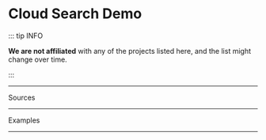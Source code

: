 <script setup lang="ts">
import { onMounted, computed, ref, watch } from "vue";

import { data } from "../../../data/url_cloud.data.js";

import Radio from "../../../components/Radio.vue";
import Tabs from "../../../components/Tabs.vue";
import ButtonGroup from "../../../components/ButtonGroup.vue";
import Markdown from "../../../components/Markdown.vue";

const loaded = ref(false);

onMounted(() => {
  Promise.all([
    import("@getcanary/web/components/canary-root.js"),
    import("@getcanary/web/components/canary-provider-cloud.js"),
    import("@getcanary/web/components/canary-content.js"),
    import("@getcanary/web/components/canary-input.js"),
    import("@getcanary/web/components/canary-search.js"),
    import("@getcanary/web/components/canary-search-results.js"),
    import("@getcanary/web/components/canary-callout-discord.js"),
    import("@getcanary/web/components/canary-ask.js"),
    import("@getcanary/web/components/canary-ask-results.js"),
    import("@getcanary/web/components/canary-mode-breadcrumb.js"),
  ]).then(() => {
    loaded.value = true;
  });
});

const sourceGroups = ["canary", "dspy", "hono"] as const;
const sourceGroup = ref<(typeof sourceGroups)[number]>(sourceGroups[0]);

const sourceNames = computed(() => {
  if (sourceGroup.value === "canary") {
    return ["canary_webpage", "canary_issue"];
  }

  if (sourceGroup.value === "dspy") {
    return ["dspy_webpage", "dspy_issue", "dspy_discussion"];
  }

  if (sourceGroup.value === "hono") {
    return ["hono_webpage", "hono_issue"];
  }

  throw new Error();
});

const tabs = ["UI", "Code"] as const;
const tab = ref(tabs[0]);

watch(sourceGroup, () => {
  tab.value = tabs[0];
});

const globs = computed(() => {
  if (sourceGroup.value === "canary") {
    return JSON.stringify([
      { name: "Docs", pattern: "**/docs/**/*" },
      { name: "Github", pattern: "github.com/**/*" },
    ]);
  }

  if (sourceGroup.value === "dspy") {
    return JSON.stringify([
      { name: "Docs", pattern: "**/docs/**/*" },
      { name: "API", pattern: "**/api/**" },
      { name: "Github", pattern: "**/github.com/**" },
    ]);
  }

  if (sourceGroup.value === "hono") {
    return JSON.stringify([
      { name: "Docs", pattern: "**/docs/**/!(api)/**/*" },
      { name: "API", pattern: "**/docs/api/**" },
      { name: "Github", pattern: "**/github.com/**" },
    ]);
  }
});

const question = ref("");
const questions = ref([]);

watch(sourceGroup, () => {
  if (sourceGroup.value === "canary") {
    question.value = "vite";
    questions.value = [
      "api-base",
      "vitepress supported?",
      "css variable for changing hue?",
    ];
  }

  if (sourceGroup.value === "dspy") {
    question.value = "dspy";
    questions.value = [
      "colbert",
      "filtering in retrieval?",
      "what is mi..ppro?",
      "built-in datasets list"
    ];
  }

    if (sourceGroup.value === "hono") {
    question.value = "hono";
    questions.value = [
      "middleware",
      "can i deploy to cloudflare?",
      "validate Content-Type not supported? not working",
    ];
  }
}, { immediate: true });
</script>

# Cloud Search Demo

::: tip INFO

**We are not affiliated** with any of the projects listed here, and the list might change over time.

:::

<div class="mt-6 flex flex-col gap-2">
  <hr class="my-1" />
  <div class="flex flex-row gap-4 items-center">
    <span class="text-sm font-semibold">Sources</span>
    <Radio :values="sourceGroups" :selected="sourceGroup" @update:selected="sourceGroup = $event" />
  </div>
  <hr class="my-1" />
  <div class="flex flex-row gap-4 items-center">
    <span class="text-sm font-semibold">Examples</span>
    <ButtonGroup :values="questions" @update:selected="question = $event" />
  </div>
  <hr class="my-1" />
</div>

<div class="container flex flex-col gap-2 mt-4" v-if="loaded">
  <Tabs :values="tabs" :selected="tab" @update:selected="tab = $event" />

  <canary-root framework="vitepress" :key="question" :query="question" v-show="tab === 'UI'">
    <canary-provider-cloud :api-base="data.base" :api-key="data.key" :sources="sourceNames">
      <canary-content>
        <canary-input slot="input"></canary-input>
        <canary-search slot="mode">
          <canary-filter-tabs-glob slot="head" :tabs="globs"></canary-filter-tabs-glob>
          <canary-search-results slot="body"></canary-search-results>
        </canary-search>
        <canary-ask slot="mode">
          <canary-ask-results slot="body"></canary-ask-results>
        </canary-ask>
      </canary-content>
    </canary-provider-cloud>
  </canary-root>

  <template v-if="tab === 'Code'">

  <Markdown>

```html-vue{5-11}
<canary-root framework="vitepress">
  <canary-provider-cloud api-base="<API_BASE>" api-key="<API_KEY>">
    <canary-content>
      <canary-input slot="input"></canary-input>
      <canary-search slot="mode">
        <canary-filter-tabs-glob slot="head" tabs={JSON.stringify(tabs)}></canary-filter-tabs-glob>
        <canary-search-results slot="body"></canary-search-results>
      </canary-search>
      <canary-ask slot="mode">
        <canary-ask-results slot="body"></canary-ask-results>
      </canary-ask>
    </canary-content>
  </canary-provider-cloud>
</canary-root>
```

  </Markdown>

  </template>
</div>

<style scoped>
canary-root {
  --canary-content-max-width: 690px;
  --canary-content-max-height: 500px;
}
</style>
